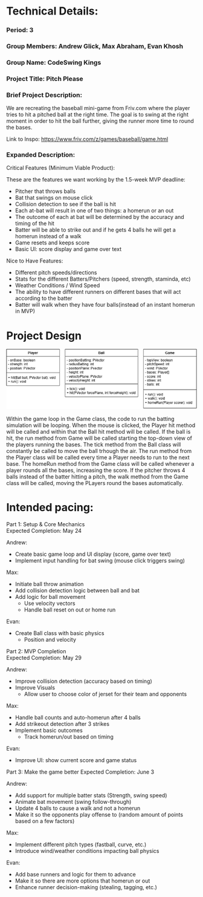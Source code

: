 
# Technical Details:

### Period: 3

### Group Members: Andrew Glick, Max Abraham, Evan Khosh

### Group Name: CodeSwing Kings

### Project Title: Pitch Please

### Brief Project Description:

We are recreating the baseball mini-game from Friv.com where the player tries to hit a pitched ball at the right time. The goal is to swing at the right moment in order to hit the ball further, giving the runner more time to round the bases.

Link to Inspo: https://www.friv.com/z/games/baseball/game.html

 ### Expanded Description:

Critical Features (Minimum Viable Product):

These are the features we want working by the 1.5-week MVP deadline:
- Pitcher that throws balls
- Bat that swings on mouse click
- Collision detection to see if the ball is hit
- Each at-bat will result in one of two things: a homerun or an out
- The outcome of each at bat will be determined by the accuracy and timing of the hit
- Batter will be able to strike out and if he gets 4 balls he will get a homerun instead of a walk
- Game resets and keeps score
- Basic UI: score display and game over text
  
Nice to Have Features:
- Different pitch speeds/directions
- Stats for the different Batters/Pitchers (speed, strength, staminda, etc)
- Weather Conditions / Wind Speed
- The ability to have different runners on different bases that will act according to the batter
- Batter will walk when they have four balls(instead of an instant homerun in MVP)
     
# Project Design

![UML](/FinalProjectUML.png)

Within the game loop in the Game class, the code to run the batting simulation will be looping. When the mouse is clicked, the Player hit method will be called and within that the Ball hit method will be called. If the ball is hit, the run method from Game will be called starting the top-down view of the players running the bases. The tick method from the Ball class will constantly be called to move the ball trhough the air. The run method from the Player class will be called every time a Player needs to run to the next base. The homeRun method from the Game class will be called whenever a player rounds all the bases, increasing the score. If the pitcher throws 4 balls instead of the batter hitting a pitch, the walk method from the Game class will be called, moving the PLayers round the bases automatically.
    
# Intended pacing:

Part 1: Setup & Core Mechanics  
Expected Completion: May 24

Andrew:
- Create basic game loop and UI display (score, game over text)
- Implement input handling for bat swing (mouse click triggers swing)

Max:
- Initiate ball throw animation
- Add collision detection logic between ball and bat
- Add logic for ball movement
  - Use velocity vectors
  - Handle ball reset on out or home run

Evan:
- Create Ball class with basic physics
  - Position and velocity

Part 2: MVP Completion  
Expected Completion: May 29

Andrew:
- Improve collision detection (accuracy based on timing)
- Improve Visuals
  - Allow user to choose color of jerset for their team and opponents


Max:
- Handle ball counts and auto-homerun after 4 balls
- Add strikeout detection after 3 strikes
- Implement basic outcomes
  - Track homerun/out based on timing

Evan:
- Improve UI: show current score and game status

Part 3: Make the game better
Expected Completion: June 3

Andrew:
- Add support for multiple batter stats (Strength, swing speed)
- Animate bat movement (swing follow-through)
- Update 4 balls to cause a walk and not a homerun
- Make it so the opponents play offense to (random amount of points based on a few factors)

Max:
- Implement different pitch types (fastball, curve, etc.)
- Introduce wind/weather conditions impacting ball physics

Evan:
- Add base runners and logic for them to advance
- Make it so there are more options that homerun or out
- Enhance runner decision-making (stealing, tagging, etc.)


